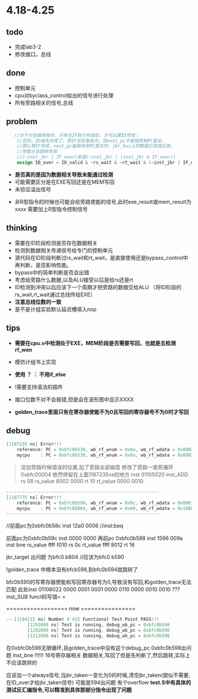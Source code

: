 # 4.18-4.25

## todo

- 完成lab3-2
- 修改接口，总线

## done

- 控制单元
- cpu对byclass_control给出的信号进行处理
- 所有旁路相关的信号,总线

## problem

```verilog
   //对于分支跳转指令，只有在IF执行完成后，才可以算ID完成；
    //否则，ID级先完成了，而IF还在取指令，则next_pc不能锁存到PC里去，
    //那么等IF完成，next_pc能锁存到PC里去时，jbr_bus上的数据已变成无效，
    //导致分支跳转失败
    //(~inst_jbr | IF_over)即是(~inst_jbr | (inst_jbr & IF_over))
    assign ID_over = ID_valid & ~rs_wait & ~rt_wait & (~inst_jbr | IF_over);
```

- **是否真的是因为数据相关导致未能通过检测**
- 可能需要区分是在EXE写回还是在MEM写回
- 未验证溢出信号

>
- 非R型指令的时候也可能会给旁路使能的信号,此时exe_result或mem_result为xxxx
需要加上R型指令控制信号

## thinking

- 需要在ID阶段检测是否存在数据相关
- 检测到数据相关传递信号给专门的控制单元
- 源代码在ID阶段判断过rs_wait和rt_wait，是直接使用还是bypass_control中再判断，是否影响性能。
- bypass中的简单判断是否会出错
- 考虑给旁路什么数据,以及ALU接受以后是给rs还是rt
- ID检测到冲突以后应该下一个周期才把旁路的数据交给ALU
（将ID阶段的rs_wait,rt_wait通过总线传给EXE）
- **注意总线位数的一致**
- 是不是计组实验默认延迟槽填入nop

## tips

- **需要在cpu.v中检测处于EXE，MEM阶段是否需要写回，也就是去检测rf_wen**
- 模仿计组书上实现
- **使用 ？ ： 不用if_else**
- !需要支持语法的插件
- 接口位数不对不会报错,但是会在波形图中显示XXXX

- **golden_trace里面只有在寄存器使能不为0且写回的寄存器号不为0时才写回**

## debug

```c
[1187235 ns] Error!!!
    reference: PC = 0xbfc0b530, wb_rf_wnum = 0x0a, wb_rf_wdata = 0x80020010
    mycpu    : PC = 0xbfc0b530, wb_rf_wnum = 0x0a, wb_rf_wdata = 0x80025020
```

>没加旁路时候错误的位置,加了旁路全部崩盘
>修改了旁路一直死循环0xbfc00004
依然停留在上面1187235ns的地方
inst 01105020 inst_ADD
rs 08 rs_value 8002 0000
rt 10 rt_value 0000 0010

```c
----------------------------------------------------------
[1187775 ns] Error!!!
    reference: PC = 0xbfc0b590, wb_rf_wnum = 0x0c, wb_rf_wdata = 0x8001fff0
    mycpu    : PC = 0xbfc0b804, wb_rf_wnum = 0x09, wb_rf_wdata = 0x10000000
----------------------------------------------------------
```

//前面pc为0xbfc0b58c inst 12a0 0006
//inst:beq

前面pc为0xbfc0b59c  inst 0000 0000
再前pc  0xbfc0b598  inst 1596 009a inst bne
rs_value ffff f010      rs 0c
rt_value ffff 8012      rt 16

jbr_target 出问题 为bfc0 b804 //应该为bfc0 b590

!golden_trace 中根本没有bfcb598,到bfc0b594就跳转了

bfc0b590的写寄存器使能和写回寄存器号为0,导致没有写回,和golden_trace无法匹配
此处inst 01106022  0000 0001 0001 0000 0110 0000 0010 0010
??? inst_SUB funct码写错= =

================== now ================

``` verilog
---[1184215 ns] Number 8'd15 Functional Test Point PASS!!!
        [1192000 ns] Test is running, debug_wb_pc = 0xbfc0b598
        [1202000 ns] Test is running, debug_wb_pc = 0xbfc0b598
        [1212000 ns] Test is running, debug_wb_pc = 0xbfc0b598
```

在0xbfc0b598无限循环,且golden_trace中没有这个debug_pc
0xbfc0b598出问题 inst_bne
!!!!!! 16号寄存器相关
数据相关,写回了但是先判断了,然后跳转,实际上不应该跳转的

应该加一个always信号,当jbr_taken一变化为0的时候,清空jbr_taken(貌似不需要,在ID_over才给jbr_taken信号)
可能是594出问题 有个overflow
**test.S中有具体的测试反汇编指令,可以精准到具体那部分指令出现了问题**
